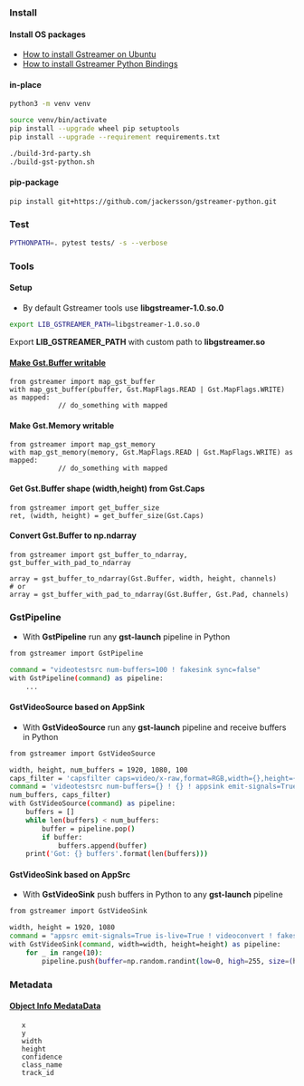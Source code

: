 ### Install
#### Install OS packages
- [How to install Gstreamer on Ubuntu](http://lifestyletransfer.com/how-to-install-gstreamer-on-ubuntu/)
- [How to install Gstreamer Python Bindings](http://lifestyletransfer.com/how-to-install-gstreamer-python-bindings/)

#### in-place
```bash
python3 -m venv venv

source venv/bin/activate
pip install --upgrade wheel pip setuptools
pip install --upgrade --requirement requirements.txt

./build-3rd-party.sh
./build-gst-python.sh
```

#### pip-package
    pip install git+https://github.com/jackersson/gstreamer-python.git

### Test
```bash
PYTHONPATH=. pytest tests/ -s --verbose
```

### Tools

#### Setup
- By default Gstreamer tools use **libgstreamer-1.0.so.0**
```bash
export LIB_GSTREAMER_PATH=libgstreamer-1.0.so.0
```
Export **LIB_GSTREAMER_PATH** with custom path to **libgstreamer.so**

#### [Make Gst.Buffer writable](http://lifestyletransfer.com/how-to-make-gstreamer-buffer-writable-in-python/)
    from gstreamer import map_gst_buffer
    with map_gst_buffer(pbuffer, Gst.MapFlags.READ | Gst.MapFlags.WRITE) as mapped:
                // do_something with mapped

#### Make Gst.Memory writable
    from gstreamer import map_gst_memory
    with map_gst_memory(memory, Gst.MapFlags.READ | Gst.MapFlags.WRITE) as mapped:
                // do_something with mapped

#### Get Gst.Buffer shape (width,height) from Gst.Caps
    from gstreamer import get_buffer_size
    ret, (width, height) = get_buffer_size(Gst.Caps)

#### Convert Gst.Buffer to np.ndarray
    from gstreamer import gst_buffer_to_ndarray, gst_buffer_with_pad_to_ndarray

    array = gst_buffer_to_ndarray(Gst.Buffer, width, height, channels)
    # or
    array = gst_buffer_with_pad_to_ndarray(Gst.Buffer, Gst.Pad, channels)

### GstPipeline
- With **GstPipeline** run any **gst-launch** pipeline in Python
```bash
from gstreamer import GstPipeline

command = "videotestsrc num-buffers=100 ! fakesink sync=false"
with GstPipeline(command) as pipeline:
    ...
```


#### GstVideoSource based on AppSink
- With **GstVideoSource** run any **gst-launch** pipeline and receive buffers in Python
```bash
from gstreamer import GstVideoSource

width, height, num_buffers = 1920, 1080, 100
caps_filter = 'capsfilter caps=video/x-raw,format=RGB,width={},height={}'.format(width, height)
command = 'videotestsrc num-buffers={} ! {} ! appsink emit-signals=True sync=false'.format(
num_buffers, caps_filter)
with GstVideoSource(command) as pipeline:
    buffers = []
    while len(buffers) < num_buffers:
        buffer = pipeline.pop()
        if buffer:
            buffers.append(buffer)
    print('Got: {} buffers'.format(len(buffers)))
```

#### GstVideoSink based on AppSrc
- With **GstVideoSink** push buffers in Python to any **gst-launch** pipeline
```bash
from gstreamer import GstVideoSink

width, height = 1920, 1080
command = "appsrc emit-signals=True is-live=True ! videoconvert ! fakesink sync=false"
with GstVideoSink(command, width=width, height=height) as pipeline:
    for _ in range(10):
        pipeline.push(buffer=np.random.randint(low=0, high=255, size=(height, width, 3), dtype=np.uint8))
```

### Metadata

#### [Object Info MedataData](https://github.com/jackersson/gstreamer-python/blob/master/gstreamer/gst_objects_info_meta.py)

       x
       y
       width
       height
       confidence
       class_name
       track_id


